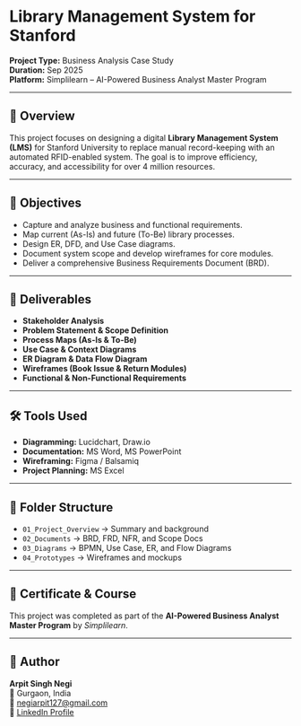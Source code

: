 # Library Management System for Stanford

**Project Type:** Business Analysis Case Study  
**Duration:** Sep 2025  
**Platform:** Simplilearn – AI-Powered Business Analyst Master Program  

---

## 📘 Overview
This project focuses on designing a digital **Library Management System (LMS)** for Stanford University to replace manual record-keeping with an automated RFID-enabled system. The goal is to improve efficiency, accuracy, and accessibility for over 4 million resources.

---

## 🎯 Objectives
- Capture and analyze business and functional requirements.
- Map current (As-Is) and future (To-Be) library processes.
- Design ER, DFD, and Use Case diagrams.
- Document system scope and develop wireframes for core modules.
- Deliver a comprehensive Business Requirements Document (BRD).

---

## 🧩 Deliverables
- **Stakeholder Analysis**
- **Problem Statement & Scope Definition**
- **Process Maps (As-Is & To-Be)**
- **Use Case & Context Diagrams**
- **ER Diagram & Data Flow Diagram**
- **Wireframes (Book Issue & Return Modules)**
- **Functional & Non-Functional Requirements**

---

## 🛠️ Tools Used
- **Diagramming:** Lucidchart, Draw.io  
- **Documentation:** MS Word, MS PowerPoint  
- **Wireframing:** Figma / Balsamiq  
- **Project Planning:** MS Excel  

---

## 📁 Folder Structure
- `01_Project_Overview` → Summary and background  
- `02_Documents` → BRD, FRD, NFR, and Scope Docs  
- `03_Diagrams` → BPMN, Use Case, ER, and Flow Diagrams  
- `04_Prototypes` → Wireframes and mockups  

---

## 📄 Certificate & Course
This project was completed as part of the **AI-Powered Business Analyst Master Program** by *Simplilearn*.  

---

## 👤 Author
**Arpit Singh Negi**  
📍 Gurgaon, India  
📧 [negiarpit127@gmail.com](mailto:negiarpit127@gmail.com)  
🔗 [LinkedIn Profile](https://www.linkedin.com/in/arpit-negi-816075286/)
